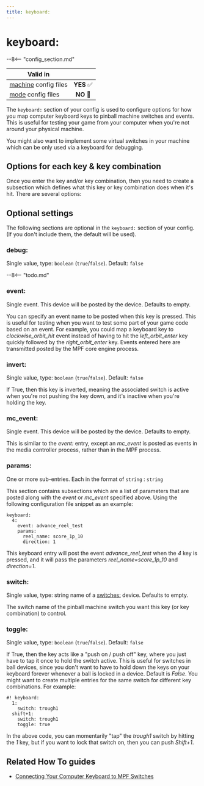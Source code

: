 ```yaml
---
title: keyboard:
---
```


# keyboard:


--8<-- "config_section.md"

| Valid in | |
|-----|:----:|
|[machine](instructions/machine_config.md) config files |**YES** :white_check_mark:|
|[mode](instructions/mode_config.md) config files|**NO** :no_entry_sign:|

The `keyboard:` section of your config is used to configure options for
how you map computer keyboard keys to pinball machine switches and
events. This is useful for testing your game from your computer when
you're not around your physical machine.

You might also want to implement some virtual switches in your machine
which can be only used via a keyboard for debugging.

## Options for each key & key combination

Once you enter the key and/or key combination, then you need to create a
subsection which defines what this key or key combination does when
it's hit. There are several options:

## Optional settings

The following sections are optional in the `keyboard:` section of your
config. (If you don't include them, the default will be used).

### debug:

Single value, type: `boolean` (`true`/`false`). Default: `false`

--8<-- "todo.md"

### event:

Single event. This device will be posted by the device. Defaults to
empty.

You can specify an event name to be posted when this key is pressed.
This is useful for testing when you want to test some part of your game
code based on an event. For example, you could map a keyboard key to
*clockwise_orbit_hit* event instead of having to hit the
*left_orbit_enter* key quickly followed by the *right_orbit_enter* key.
Events entered here are transmitted posted by the MPF core engine
process.

### invert:

Single value, type: `boolean` (`true`/`false`). Default: `false`

If True, then this key is inverted, meaning the associated switch is
active when you're not pushing the key down, and it's inactive when
you're holding the key.

### mc_event:

Single event. This device will be posted by the device. Defaults to
empty.

This is similar to the *event:* entry, except an *mc_event* is posted as
events in the media controller process, rather than in the MPF process.

### params:

One or more sub-entries. Each in the format of `string` : `string`

This section contains subsections which are a list of parameters that
are posted along with the *event* or *mc_event* specified above. Using
the following configuration file snippet as an example:

``` mpf-mc-config
keyboard:
  4:
    event: advance_reel_test
    params:
      reel_name: score_1p_10
      direction: 1
```

This keyboard entry will post the event *advance_reel_test* when the *4*
key is pressed, and it will pass the parameters *reel_name=score_1p_10*
and *direction=1*.

### switch:

Single value, type: string name of a
[switches:](switches.md) device. Defaults to
empty.

The switch name of the pinball machine switch you want this key (or key
combination) to control.

### toggle:

Single value, type: `boolean` (`true`/`false`). Default: `false`

If True, then the key acts like a "push on / push off" key, where you
just have to tap it once to hold the switch active. This is useful for
switches in ball devices, since you don't want to have to hold down the
keys on your keyboard forever whenever a ball is locked in a device.
Default is *False*. You might want to create multiple entries for the
same switch for different key combinations. For example:

``` mpf-mc-config
#! keyboard:
  1:
    switch: trough1
  shift+1:
    switch: trough1
    toggle: true
```

In the above code, you can momentarily "tap" the *trough1* switch by
hitting the *1* key, but if you want to lock that switch on, then you
can push *Shift+1*.

## Related How To guides

* [Connecting Your Computer Keyboard to MPF Switches](../hardware/virtual/keyboard.md)

